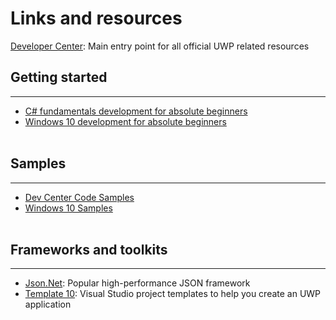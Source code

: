 # Links and resources

[Developer Center](https://developer.microsoft.com/en-us/windows/apps/getstarted): Main entry point for all official UWP related resources

## Getting started
*****

* [C# fundamentals development for absolute beginners](https://channel9.msdn.com/Series/C-Sharp-Fundamentals-Development-for-Absolute-Beginners)
* [Windows 10 development for absolute beginners](https://channel9.msdn.com/Series/Windows-10-development-for-absolute-beginners)
&nbsp;  
&nbsp;  


## Samples
*****

* [Dev Center Code Samples](https://developer.microsoft.com/en-us/windows/samples)
* [Windows 10 Samples](https://github.com/Microsoft/Windows-universal-samples)
&nbsp;  
&nbsp;  


## Frameworks and toolkits
*****

* [Json.Net](http://www.newtonsoft.com/json): Popular high-performance JSON framework
* [Template 10](https://github.com/Windows-XAML/Template10): Visual Studio project templates to help you create an UWP application
